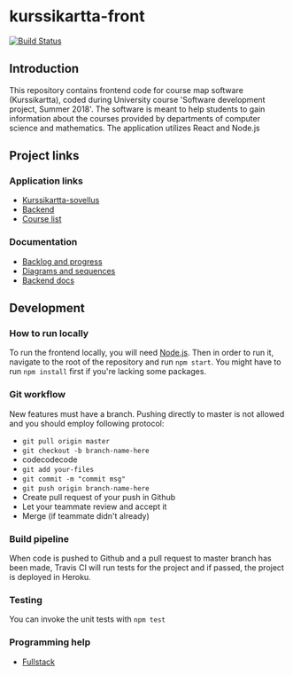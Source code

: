 # kurssikartta-front

[![Build Status](https://travis-ci.org/kurssikartta-ohtuprojekti/kurssikartta-front.svg?branch=master)](https://travis-ci.org/kurssikartta-ohtuprojekti/kurssikartta-front)

## Introduction

This repository contains frontend code for course map software (Kurssikartta), coded during University course 'Software development project, Summer 2018'. The software is meant to help students to gain information about the courses provided by departments of computer science and mathematics. The application utilizes React and Node.js

## Project links

### Application links

* [Kurssikartta-sovellus](https://kurssikartta.herokuapp.com/)
* [Backend](https://github.com/kurssikartta-ohtuprojekti/kurssikartta-back)
* [Course list](https://docs.google.com/spreadsheets/d/1K0w4aGHVwqZJpB8wm9sa9eye3nsQXPn2KvacnZGmlh8/edit#gid=91902172)

### Documentation
* [Backlog and progress](https://docs.google.com/spreadsheets/d/1PXgQVgB_MMsUWzie6D0eFcQnCfmKfAFmBePvULNeHoE/edit#gid=422100513)
* [Diagrams and sequences](https://github.com/kurssikartta-ohtuprojekti/kurssikartta-front/tree/master/docs/diagrams_and_use_cases)
* [Backend docs](https://github.com/kurssikartta-ohtuprojekti/kurssikartta-back/tree/master/docs)


## Development

### How to run locally

To run the frontend locally, you will need [Node.js](https://nodejs.org/en/). Then in order to run it, navigate to the root of the repository and run `npm start`. You might have to run `npm install` first if you're lacking some packages.

### Git workflow

New features must have a branch. Pushing directly to master is not allowed and you should employ following protocol:

* `git pull origin master`
* `git checkout -b branch-name-here`
* codecodecode
* `git add your-files`
* `git commit -m "commit msg"`
* `git push origin branch-name-here`
* Create pull request of your push in Github
* Let your teammate review and accept it
* Merge (if teammate didn't already)

### Build pipeline

When code is pushed to Github and a pull request to master branch has been made, Travis CI will run tests for the project and if passed, the project is deployed in Heroku.

### Testing

You can invoke the unit tests with `npm test`

### Programming help

* [Fullstack](https://fullstackopen.github.io/)
